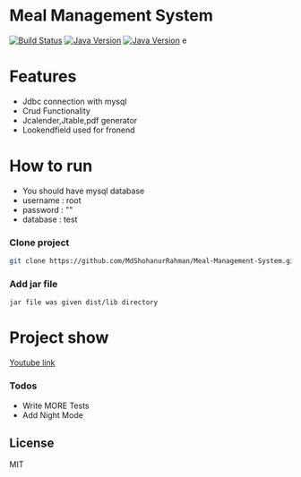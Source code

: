 # Meal Management System
[![Build Status](https://travis-ci.org/joemccann/dillinger.svg?branch=master)](https://travis-ci.org/joemccann/dillinger)
[![Java Version](https://img.shields.io/badge/java-8.*-brightgreene)](https://getbootstrap.com/)
[![Java Version](https://img.shields.io/badge/mysql-*-orang)](https://getbootstrap.com/)
e

# Features

  - Jdbc connection with mysql
  - Crud Functionality
  - Jcalender,Jtable,pdf generator
  - Lookendfield used for fronend

# How to run

  - You should have mysql database
  - username : root
  - password : ""
  - database : test
### Clone project
```bash
git clone https://github.com/MdShohanurRahman/Meal-Management-System.git
```
### Add jar file
`jar file was given dist/lib directory`

# Project show

[Youtube link](https://youtu.be/FBDwsEABS2g)


### Todos

 - Write MORE Tests
 - Add Night Mode

License
----

MIT
